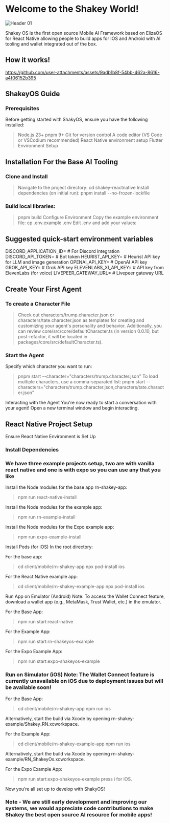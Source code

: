 # Welcome to the Shakey World! 

![Header 01](https://github.com/user-attachments/assets/8f784417-e185-4c09-a4cf-b769ab17ca5b)

Shakey OS is the first open source Mobile AI Framework based on ElizaOS for React Native allowing people to build apps for IOS and Android with AI tooling and wallet integrated out of the box.

## How it works!




https://github.com/user-attachments/assets/9adb1b8f-54bb-462a-8616-a4f06152b395




## ShakeyOS Guide
### Prerequisites 

Before getting started with ShakyOS, ensure you have the following installed:
> Node.js 23+
> pnpm 9+
> Git for version control
> A code editor (VS Code or VSCodium recommended)
> React Native environment setup
> Flutter Environment Setup

## Installation For the Base AI Tooling

### Clone and Install
> Navigate to the project directory:
> cd shakey-reactnative
> Install dependencies (on initial run):
> pnpm install --no-frozen-lockfile

### Build local libraries:
> pnpm build
> Configure Environment
> Copy the example environment file:
> cp .env.example .env
> Edit .env and add your values:

## Suggested quick-start environment variables
DISCORD_APPLICATION_ID=  # For Discord integration
DISCORD_API_TOKEN=       # Bot token
HEURIST_API_KEY=         # Heurist API key for LLM and image generation
OPENAI_API_KEY=          # OpenAI API key
GROK_API_KEY=            # Grok API key
ELEVENLABS_XI_API_KEY=   # API key from ElevenLabs (for voice)
LIVEPEER_GATEWAY_URL=    # Livepeer gateway URL

## Create Your First Agent

### To create a Character File
> Check out characters/trump.character.json or characters/tate.character.json as templates for creating and customizing your agent's personality and behavior. Additionally, you can review core/src/core/defaultCharacter.ts (in version 0.0.10, but post-refactor, it will be located in packages/core/src/defaultCharacter.ts).

### Start the Agent
Specify which character you want to run:

> pnpm start --character="characters/trump.character.json"
To load multiple characters, use a comma-separated list:
> pnpm start --characters="characters/trump.character.json,characters/tate.character.json"

Interacting with the Agent
You're now ready to start a conversation with your agent! Open a new terminal window and begin interacting.

## React Native Project Setup

Ensure React Native Environment is Set Up

### Install Dependencies

### We have three example projects setup, two are with vanilla react native and one is with expo so you can use any that you like 

Install the Node modules for the base app rn-shakey-app:
> npm run react-native-install

Install the Node modules for the example app:
> npm run rn-example-install

Install the Node modules for the Expo example app:
> npm run expo-example-install


Install Pods (for iOS) In the root directory:

For the base app:
> cd client/mobile/rn-shakey-app
> npx pod-install ios

For the React Native example app:
> cd client/mobile/rn-shakey-example-app
> npx pod-install ios


Run App on Emulator (Android) Note: To access the Wallet Connect feature, download a wallet app (e.g., MetaMask, Trust Wallet, etc.) in the emulator.

For the Base App:
> npm run start:react-native

For the Example App:
> npm run start:rn-shakeyos-example

For the Expo Example App:
> npm run start:expo-shakeyos-example


### Run on Simulator (iOS) Note: The Wallet Connect feature is currently unavailable on iOS due to deployment issues but will be available soon!

For the Base App:
> cd client/mobile/rn-shakey-app
> npm run ios

Alternatively, start the build via Xcode by opening rn-shakey-example/Shakey_RN.xcworkspace.

For the Example App:
> cd client/mobile/rn-shakey-example-app
> npm run ios

Alternatively, start the build via Xcode by opening rn-shakey-example/RN_ShakeyOs.xcworkspace.

For the Expo Example App:
> npm run start:expo-shakeyos-example
> press i for iOS.

Now you’re all set up to develop with ShakyOS!

### Note - We are still early development and improving our systems, we would appreciate code contributions to make Shakey the best open source AI resource for mobile apps! 
